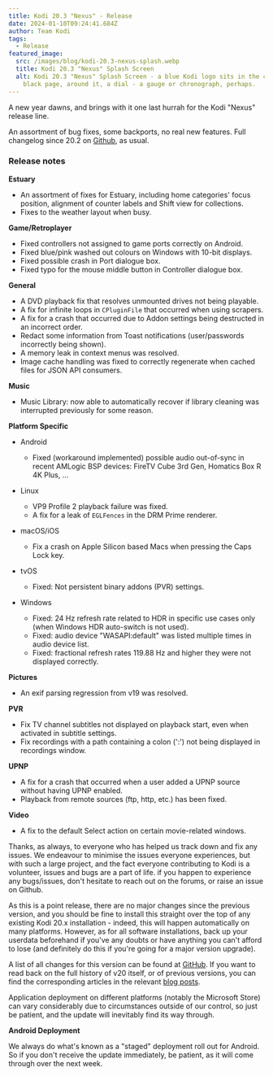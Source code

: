 ```yaml
---
title: Kodi 20.3 "Nexus" - Release
date: 2024-01-10T09:24:41.684Z
author: Team Kodi
tags:
  - Release
featured_image:
  src: /images/blog/kodi-20.3-nexus-splash.webp
  title: Kodi 20.3 "Nexus" Splash Screen
  alt: Kodi 20.3 "Nexus" Splash Screen - a blue Kodi logo sits in the centre of a
    black page, around it, a dial - a gauge or chronograph, perhaps.
---
```

A new year dawns, and brings with it one last hurrah for the Kodi "Nexus" release line.

An assortment of bug fixes, some backports, no real new features. Full changelog since 20.2 on [Github](https://github.com/xbmc/xbmc/compare/20.2-Nexus...20.3-Nexus), as usual.

### **Release notes**

**Estuary**

* An assortment of fixes for Estuary, including home categories' focus position, alignment of counter labels and Shift view for collections.
* Fixes to the weather layout when busy.

**Game/Retroplayer**

* Fixed controllers not assigned to game ports correctly on Android.
* Fixed blue/pink washed out colours on Windows with 10-bit displays.
* Fixed possible crash in Port dialogue box.
* Fixed typo for the mouse middle button in Controller dialogue box.

**General**

* A DVD playback fix that resolves unmounted drives not being playable.
* A fix for infinite loops in `CPluginFile` that occurred when using scrapers.
* A fix for a crash that occurred due to Addon settings being destructed in an incorrect order.
* Redact some information from Toast notifications (user/passwords incorrectly being shown).
* A memory leak in context menus was resolved.
* Image cache handling was fixed to correctly regenerate when cached files for JSON API consumers.

**Music**

* Music Library: now able to automatically recover if library cleaning was interrupted previously for some reason.

**Platform Specific**

* Android

  * Fixed (workaround implemented) possible audio out-of-sync in recent AMLogic BSP devices: FireTV Cube 3rd Gen, Homatics Box R 4K Plus, …
* Linux

  * VP9 Profile 2 playback failure was fixed. 
  * A fix for a leak of `EGLFences` in the DRM Prime renderer.
* macOS/iOS

  * Fix a crash on Apple Silicon based Macs when pressing the Caps Lock key.
* tvOS

  * Fixed: Not persistent binary addons (PVR) settings.
* Windows

  * Fixed: 24 Hz refresh rate related to HDR in specific use cases only (when Windows HDR auto-switch is not used).
  * Fixed: audio device "WASAPI:default" was listed multiple times in audio device list.
  * Fixed: fractional refresh rates 119.88 Hz and higher they were not displayed correctly.

**Pictures**

* An exif parsing regression from v19 was resolved.

**PVR**

* Fix TV channel subtitles not displayed on playback start, even when activated in subtitle settings.
* Fix recordings with a path containing a colon (':') not being displayed in recordings window.

**UPNP**

* A fix for a crash that occurred when a user added a UPNP source without having UPNP enabled.
* Playback from remote sources (ftp, http, etc.) has been fixed.

**Video**

* A fix to the default Select action on certain movie-related windows.

Thanks, as always, to everyone who has helped us track down and fix any issues. We endeavour to minimise the issues everyone experiences, but with such a large project, and the fact everyone contributing to Kodi is a volunteer, issues and bugs are a part of life. if you happen to experience any bugs/issues, don't hesitate to reach out on the forums, or raise an issue on Github.

As this is a point release, there are no major changes since the previous version, and you should be fine to install this straight over the top of any existing Kodi 20.x installation - indeed, this will happen automatically on many platforms. However, as for all software installations, back up your userdata beforehand if you've any doubts or have anything you can't afford to lose (and definitely do this if you're going for a major version upgrade).

A list of all changes for this version can be found at [GitHub](https://github.com/xbmc/xbmc/milestone/159?closed=1). If you want to read back on the full history of v20 itself, or of previous versions, you can find the corresponding articles in the relevant [blog posts](https://kodi.tv/blog/tag/release).

Application deployment on different platforms (notably the Microsoft Store) can vary considerably due to circumstances outside of our control, so just be patient, and the update will inevitably find its way through.

**Android Deployment**

We always do what's known as a "staged" deployment roll out for Android. So if you don't receive the update immediately, be patient, as it will come through over the next week.